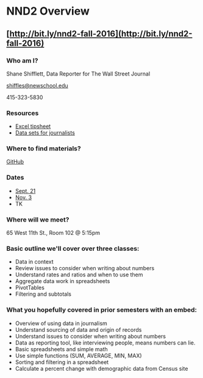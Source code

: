 # NND2 Overview

## [http://bit.ly/nnd2-fall-2016](http://bit.ly/nnd2-fall-2016)

### Who am I?

Shane Shifflett, Data Reporter for The Wall Street Journal

shiffles@newschool.edu

415-323-5830

### Resources

* [Excel tipsheet](https://drive.google.com/file/d/0B0F8GZ4RI4ZDUHpzYzUtR3dIUjA/view?usp=sharing)
* [Data sets for journalists](http://cjlab.stanford.edu/2015/09/30/lab-launch-and-data-sets/)

### Where to find materials?

[GitHub](https://github.com/CoulterJones/New-School/tree/master/news-narrative-design/level-two)

### Dates

* [Sept. 21](https://github.com/CoulterJones/New-School/blob/master/news-narrative-design/level-two/campaign-finance.ipynb)
* [Nov. 3](https://docs.google.com/document/d/1-yyOG-PJN2tgqqfs2qrrQwF66lEIozAXDhmEZJC-hOI/edit?usp=sharing)
* TK

### Where will we meet?

65 West 11th St., Room 102 @ 5:15pm

### Basic outline we'll cover over three classes:

* Data in context
* Review issues to consider when writing about numbers
* Understand rates and ratios and when to use them
* Aggregate data work in spreadsheets
* PivotTables
* Filtering and subtotals

### What you hopefully covered in prior semesters with an embed:

* Overview of using data in journalism
* Understand sourcing of data and origin of records	
* Understand issues to consider when writing about numbers
* Data as reporting tool, like interviewing people, means numbers can lie.
* Basic spreadsheets and simple math
* Use simple functions (SUM, AVERAGE, MIN, MAX)
* Sorting and filtering in a spreadsheet
* Calculate a percent change with demographic data from Census site 


